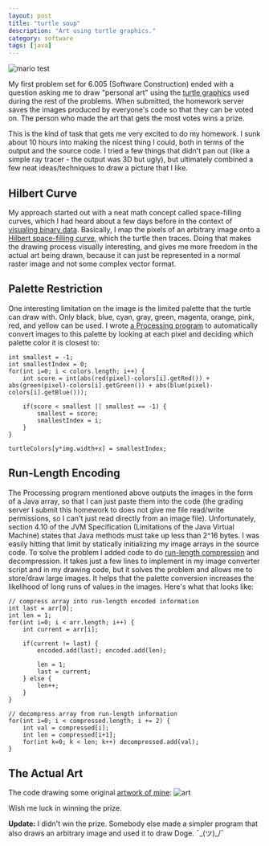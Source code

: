 ```yaml
---
layout: post
title: "turtle soup"
description: "Art using turtle graphics."
category: software
tags: [java]
---
```


![mario test](http://hackniac.com/images/posts/turtle_soup/turtle_mario.gif)

My first problem set for 6.005 (Software Construction) ended with a question asking me to draw "personal art" using the [turtle graphics](http://en.wikipedia.org/wiki/Turtle_graphics) used during the rest of the problems. When submitted, the homework server saves the images produced by everyone's code so that they can be voted on. The person who made the art that gets the most votes wins a prize.

This is the kind of task that gets me very excited to do my homework. I sunk about 10 hours into making the nicest thing I could, both in terms of the output and the source code. I tried a few things that didn't pan out (like a simple ray tracer - the output was 3D but ugly), but ultimately combined a few neat ideas/techniques to draw a picture that I like.

## Hilbert Curve

My approach started out with a neat math concept called space-filling curves, which I had heard about a few days before in the context of [visualing binary data](http://www.youtube.com/watch?v=4bM3Gut1hIk). Basically, I map the pixels of an arbitrary image onto a [Hilbert space-filling curve](http://en.wikipedia.org/wiki/Hilbert_curve), which the turtle then traces. Doing that makes the drawing process visually interesting, and gives me more freedom in the actual art being drawn, because it can just be represented in a normal raster image and not some complex vector format.

## Palette Restriction

One interesting limitation on the image is the limited palette that the turtle can draw with. Only black, blue, cyan, gray, green, magenta, orange, pink, red, and yellow can be used. I wrote [a Processing program](https://gist.github.com/jmptable/8928370) to automatically convert images to this palette by looking at each pixel and deciding which palette color it is closest to:

	int smallest = -1;
	int smallestIndex = 0;
	for(int i=0; i < colors.length; i++) {
		int score = int(abs(red(pixel)-colors[i].getRed()) + abs(green(pixel)-colors[i].getGreen()) + abs(blue(pixel)-colors[i].getBlue()));

		if(score < smallest || smallest == -1) {
			smallest = score;
			smallestIndex = i;
		}
	}

	turtleColors[y*img.width+x] = smallestIndex;

## Run-Length Encoding

The Processing program mentioned above outputs the images in the form of a Java array, so that I can just paste them into the code (the grading server I submit this homework to does not give me file read/write permissions, so I can't just read directly from an image file). Unfortunately, section 4.10 of the JVM Specification (Limitations of the Java Virtual Machine) states that Java methods must take up less than 2^16 bytes. I was easily hitting that limit by statically initializing my image arrays in the source code.
To solve the problem I added code to do [run-length compression](http://en.wikipedia.org/wiki/Run-length_encoding) and decompression. It takes just a few lines to implement in my image converter script and in my drawing code, but it solves the problem and allows me to store/draw large images. It helps that the palette conversion increases the likelihood of long runs of values in the images. Here's what that looks like:

	// compress array into run-length encoded information
	int last = arr[0];
	int len = 1;
	for(int i=0; i < arr.length; i++) {
		int current = arr[i];

		if(current != last) {
			encoded.add(last); encoded.add(len);

			len = 1;
			last = current;
		} else {
			len++;
		}
	}

	// decompress array from run-length information
	for(int i=0; i < compressed.length; i += 2) {
		int val = compressed[i];
		int len = compressed[i+1];
		for(int k=0; k < len; k++) decompressed.add(val);
	}


## The Actual Art

The code drawing some original [artwork of mine](http://hackniac.com/art/board/left.jpg):
![art](http://hackniac.com/images/posts/turtle_soup/turtle_art.gif)

Wish me luck in winning the prize.

__Update:__ I didn't win the prize. Somebody else made a simpler program that also draws an arbitrary image and used it to draw Doge. ¯\_(ツ)_/¯
